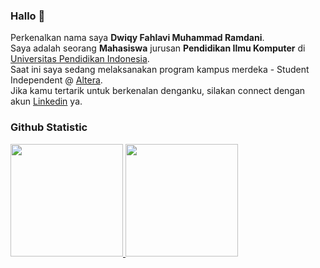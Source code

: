 ### Hallo 👋

Perkenalkan nama saya **Dwiqy Fahlavi Muhammad Ramdani**.\
Saya adalah seorang **Mahasiswa** jurusan **Pendidikan Ilmu Komputer** di [Universitas Pendidikan Indonesia](https://www.upi.edu/).\
Saat ini saya sedang melaksanakan program kampus merdeka - Student Independent @ [Altera](https://academy.alterra.id/).\
Jika kamu tertarik untuk berkenalan denganku, silakan connect dengan akun [Linkedin](https://www.linkedin.com/in/dwiqyfahlavi/) ya.

### Github Statistic
<p align="left">
<a href="https://github.com/dwikyfahlavi">
  <img height="180em" src="https://github-readme-stats-eight-theta.vercel.app/api?username=dwikyfahlavi&show_icons=true&theme=algolia&include_all_commits=true&count_private=true"/>
  <img height="180em" src="https://github-readme-stats-eight-theta.vercel.app/api/top-langs/?username=dwikyfahlavi&layout=compact&langs_count=8&theme=algolia"/>
</a>
</p>
